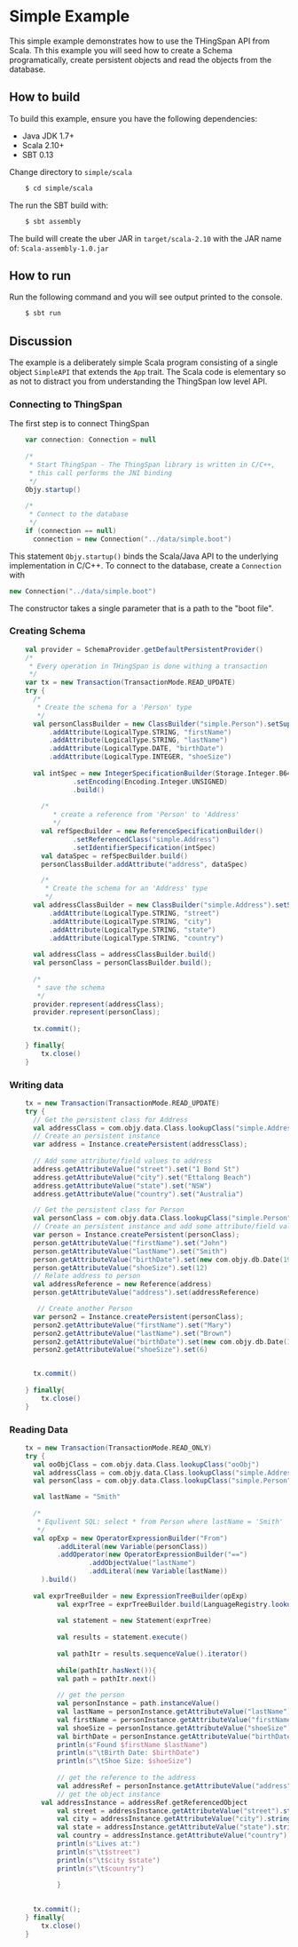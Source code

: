 # Simple Example

This simple example demonstrates how to use the THingSpan API from Scala. Th this example you will seed how to create a Schema programatically, create persistent objects and read the objects from the database.

## How to build
To build this example, ensure you have the following dependencies:

- Java JDK 1.7+
- Scala 2.10+
- SBT 0.13

Change directory to `simple/scala`

```bash
	$ cd simple/scala
```

The run the SBT build with:

```bash
	$ sbt assembly
```

The build will create the uber JAR in `target/scala-2.10` with the JAR name of: `Scala-assembly-1.0.jar`

## How to run
Run the following command and you will see output printed to the console.
```bash
	$ sbt run
```

## Discussion

The example is a deliberately simple Scala program consisting of a single object `SimpleAPI` that extends the `App` trait. The Scala code is elementary so as not to distract you from understanding the ThingSpan low level API.

### Connecting to ThingSpan
The first step is to connect ThingSpan
```scala
    var connection: Connection = null
  
    /*
     * Start ThingSpan - The ThingSpan library is written in C/C++, 
     * this call performs the JNI binding
     */
    Objy.startup()
    
    /*
     * Connect to the database
     */
    if (connection == null)
      connection = new Connection("../data/simple.boot")
```
This statement `Objy.startup()` binds the Scala/Java API to the underlying implementation in C/C++. To connect to the database, create a `Connection` with 
```scala
new Connection("../data/simple.boot")
```
The constructor takes a single parameter that is a path to the "boot file".

### Creating Schema

```scala
    val provider = SchemaProvider.getDefaultPersistentProvider()
    /*
     * Every operation in THingSpan is done withing a transaction
     */
    var tx = new Transaction(TransactionMode.READ_UPDATE)
    try {
      /*
       * Create the schema for a 'Person' type
       */
      val personClassBuilder = new ClassBuilder("simple.Person").setSuperclass("ooObj")
          .addAttribute(LogicalType.STRING, "firstName")
          .addAttribute(LogicalType.STRING, "lastName")
          .addAttribute(LogicalType.DATE, "birthDate")
          .addAttribute(LogicalType.INTEGER, "shoeSize")
          
      val intSpec = new IntegerSpecificationBuilder(Storage.Integer.B64)
	            .setEncoding(Encoding.Integer.UNSIGNED)
	            .build()
		  
	    /*
		   * create a reference from 'Person' to 'Address' 
		   */
  		val refSpecBuilder = new ReferenceSpecificationBuilder()
  				.setReferencedClass("simple.Address")
  				.setIdentifierSpecification(intSpec)
  		val dataSpec = refSpecBuilder.build()
  		personClassBuilder.addAttribute("address", dataSpec)

  		/*
  		 * Create the schema for an 'Address' type
  		 */
      val addressClassBuilder = new ClassBuilder("simple.Address").setSuperclass("ooObj")
          .addAttribute(LogicalType.STRING, "street")
          .addAttribute(LogicalType.STRING, "city")
          .addAttribute(LogicalType.STRING, "state")
          .addAttribute(LogicalType.STRING, "country")
          
      val addressClass = addressClassBuilder.build()
      val personClass = personClassBuilder.build();
      
      /*
       * save the schema
       */
      provider.represent(addressClass);
      provider.represent(personClass);
      
      tx.commit();
      
  	} finally{
  		tx.close()
  	}
```

### Writing data


```scala
  	tx = new Transaction(TransactionMode.READ_UPDATE)
    try {
      // Get the persistent class for Address
      val addressClass = com.objy.data.Class.lookupClass("simple.Address")
      // Create an persistent instance
      var address = Instance.createPersistent(addressClass);
      
      // Add some attribute/field values to address
      address.getAttributeValue("street").set("1 Bond St")
      address.getAttributeValue("city").set("Ettalong Beach")
      address.getAttributeValue("state").set("NSW")
      address.getAttributeValue("country").set("Australia")

      // Get the persistent class for Person
      val personClass = com.objy.data.Class.lookupClass("simple.Person")
      // Create an persistent instance and add some attribute/field values to person
      var person = Instance.createPersistent(personClass);
      person.getAttributeValue("firstName").set("John")
      person.getAttributeValue("lastName").set("Smith")
      person.getAttributeValue("birthDate").set(new com.objy.db.Date(1970, 1, 1))
      person.getAttributeValue("shoeSize").set(12)
      // Relate address to person
      val addressReference = new Reference(address)
      person.getAttributeValue("address").set(addressReference)    

       // Create another Person
      var person2 = Instance.createPersistent(personClass);
      person2.getAttributeValue("firstName").set("Mary")
      person2.getAttributeValue("lastName").set("Brown")
      person2.getAttributeValue("birthDate").set(new com.objy.db.Date(1968, 2, 3))
      person2.getAttributeValue("shoeSize").set(6)


      tx.commit()
      
  	} finally{
  		tx.close()
  	}
```

### Reading Data


```scala
  	tx = new Transaction(TransactionMode.READ_ONLY)
    try {
      val ooObjClass = com.objy.data.Class.lookupClass("ooObj")
      val addressClass = com.objy.data.Class.lookupClass("simple.Address")
      val personClass = com.objy.data.Class.lookupClass("simple.Person")

      val lastName = "Smith"
      
      /*
       * Equlivent SQL: select * from Person where lastName = 'Smith'
       */
      val opExp = new OperatorExpressionBuilder("From")
            .addLiteral(new Variable(personClass))
            .addOperator(new OperatorExpressionBuilder("==")
                    .addObjectValue("lastName")
                    .addLiteral(new Variable(lastName))
        ).build()
      	
      val exprTreeBuilder = new ExpressionTreeBuilder(opExp)
			val exprTree = exprTreeBuilder.build(LanguageRegistry.lookupLanguage("DO"))
			
			val statement = new Statement(exprTree)
			
			val results = statement.execute()
		
			val pathItr = results.sequenceValue().iterator()
			
			while(pathItr.hasNext()){
  			val path = pathItr.next()
  			
  			// get the person
  			val personInstance = path.instanceValue()
  			val lastName = personInstance.getAttributeValue("lastName").stringValue
  			val firstName = personInstance.getAttributeValue("firstName").stringValue
  			val shoeSize = personInstance.getAttributeValue("shoeSize").intValue()
  			val birthDate = personInstance.getAttributeValue("birthDate").dateValue
  			println(s"Found $firstName $lastName")
  			println(s"\tBirth Date: $birthDate")
  			println(s"\tShoe Size: $shoeSize")
  			
  			// get the reference to the address
  			val addressRef = personInstance.getAttributeValue("address").referenceValue
  			// get the object instance
        val addressInstance = addressRef.getReferencedObject
  			val street = addressInstance.getAttributeValue("street").stringValue()
  			val city = addressInstance.getAttributeValue("city").stringValue()
  			val state = addressInstance.getAttributeValue("state").stringValue()
  			val country = addressInstance.getAttributeValue("country").stringValue()
  			println(s"Lives at:")
  			println(s"\t$street")
  			println(s"\t$city $state")
  			println(s"\t$country")
   			
			}

     
      tx.commit();
  	} finally{
  		tx.close()
  	}
```

     








